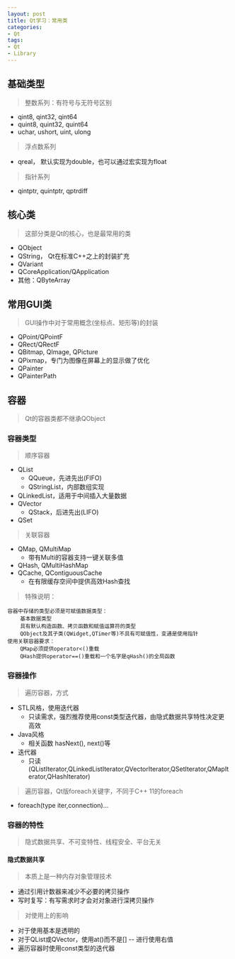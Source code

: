 ```yaml
---
layout: post
title: Qt学习：常用类
categories:
- Qt
tags:
- Qt
- Library
---
```


## 基础类型
> 整数系列：有符号与无符号区别

- qint8, qint32, qint64
- quint8, quint32, quint64
- uchar, ushort, uint, ulong

> 浮点数系列

- qreal， 默认实现为double，也可以通过宏实现为float

> 指针系列

- qintptr, quintptr, qptrdiff

## 核心类
> 这部分类是Qt的核心，也是最常用的类

- QObject
- QString， Qt在标准C++之上的封装扩充
- QVariant
- QCoreApplication/QApplication
- 其他：QByteArray

## 常用GUI类
> GUI操作中对于常用概念(坐标点、矩形等)的封装

- QPoint/QPointF
- QRect/QRectF
- QBitmap, QImage, QPicture
- QPixmap，专门为图像在屏幕上的显示做了优化
- QPainter
- QPainterPath

## 容器
> Qt的容器类都不继承QObject

### 容器类型
> 顺序容器

- QList
	- QQueue，先进先出(FIFO)
	- QStringList，内部数组实现
- QLinkedList，适用于中间插入大量数据
- QVector
	- QStack，后进先出(LIFO)
- QSet


> 关联容器

- QMap, QMultiMap
	- 带有Multi的容器支持一键关联多值
- QHash, QMultiHashMap
- QCache, QContiguousCache
	- 在有限缓存空间中提供高效Hash查找

> 特殊说明：

	容器中存储的类型必须是可赋值数据类型：
		基本数据类型
		具有默认构造函数、拷贝函数和赋值运算符的类型
		QObject及其子类(QWidget,QTimer等)不具有可赋值性，变通是使用指针
	使用关联容器要求：
		QMap必须提供operator<()重载
		QHash提供operator==()重载和一个名字是qHash()的全局函数


### 容器操作
> 遍历容器，方式

- STL风格，使用迭代器
	- 只读需求，强烈推荐使用const类型迭代器，由隐式数据共享特性决定更高效
- Java风格
	- 相关函数 hasNext(), next()等
- 迭代器
	- 只读(QListIterator,QLinkedListIterator,QVectorIterator,QSetIterator,QMapIterator,QHashIterator)

> 遍历容器，Qt版foreach关键字，不同于C++ 11的foreach

- foreach(type iter,connection)...

### 容器的特性
> 隐式数据共享、不可变特性、线程安全、平台无关

#### 隐式数据共享
> 本质上是一种内存对象管理技术

- 通过引用计数器来减少不必要的拷贝操作
- 写时复写：有写需求时才会对对象进行深拷贝操作

> 对使用上的影响

- 对于使用基本是透明的
- 对于QList或QVector，使用at()而不是[] -- 进行使用右值
- 遍历容器时使用const类型的迭代器
